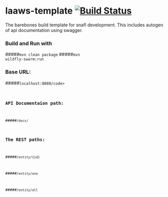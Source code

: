 # laaws-template [![Build Status](https://travis-ci.org/lockss/laaws-template.svg?branch=master)](https://travis-ci.org/lockss/laaws-template)

The barebones build template for snafl development.
This includes autogen of api documentation using swagger.

### Build and Run with
#####<code>mvn clean package</code>
#####<code>mvn wildfly-swarm:run</code>
  
### Base URL: 
#####<code>localhost:8080/code>
  
### API Documentaion path:
#####<code>/docs/</code>
  
### The REST paths:
#####<code>/entity/{id}</code>
  
#####<code>/entity/one</code>
  
#####<code>/entity/all</code>
